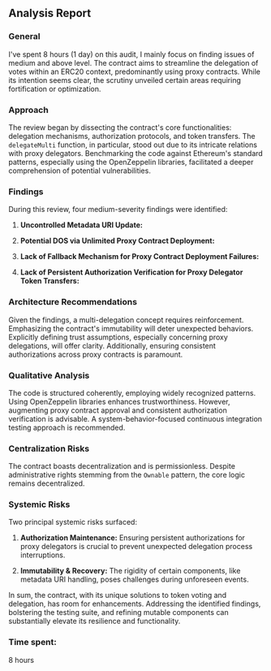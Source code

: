 ## Analysis Report

### General

I've spent 8 hours (1 day) on this audit, I mainly focus on finding issues of medium and above level. The contract aims to streamline the delegation of votes within an ERC20 context, predominantly using proxy contracts. While its intention seems clear, the scrutiny unveiled certain areas requiring fortification or optimization.

### Approach

The review began by dissecting the contract's core functionalities: delegation mechanisms, authorization protocols, and token transfers. The `delegateMulti` function, in particular, stood out due to its intricate relations with proxy delegators. Benchmarking the code against Ethereum's standard patterns, especially using the OpenZeppelin libraries, facilitated a deeper comprehension of potential vulnerabilities.

### Findings

During this review, four medium-severity findings were identified:

1. **Uncontrolled Metadata URI Update:** 
   
2. **Potential DOS via Unlimited Proxy Contract Deployment:** 

3. **Lack of Fallback Mechanism for Proxy Contract Deployment Failures:** 

4. **Lack of Persistent Authorization Verification for Proxy Delegator Token Transfers:** 

### Architecture Recommendations

Given the findings, a multi-delegation concept requires reinforcement. Emphasizing the contract's immutability will deter unexpected behaviors. Explicitly defining trust assumptions, especially concerning proxy delegations, will offer clarity. Additionally, ensuring consistent authorizations across proxy contracts is paramount.

### Qualitative Analysis

The code is structured coherently, employing widely recognized patterns. Using OpenZeppelin libraries enhances trustworthiness. However, augmenting proxy contract approval and consistent authorization verification is advisable. A system-behavior-focused continuous integration testing approach is recommended.

### Centralization Risks

The contract boasts decentralization and is permissionless. Despite administrative rights stemming from the `Ownable` pattern, the core logic remains decentralized.

### Systemic Risks

Two principal systemic risks surfaced:

1. **Authorization Maintenance:** Ensuring persistent authorizations for proxy delegators is crucial to prevent unexpected delegation process interruptions.
   
2. **Immutability & Recovery:** The rigidity of certain components, like metadata URI handling, poses challenges during unforeseen events. 

In sum, the contract, with its unique solutions to token voting and delegation, has room for enhancements. Addressing the identified findings, bolstering the testing suite, and refining mutable components can substantially elevate its resilience and functionality.

### Time spent:
8 hours